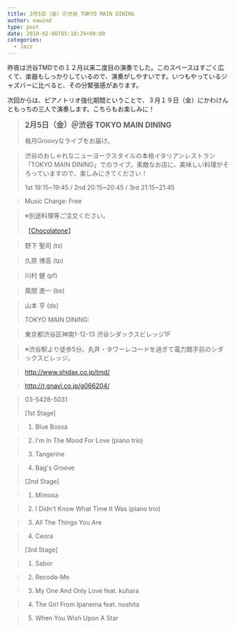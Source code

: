 ```yaml
---
title: 2月5日（金）＠渋谷 TOKYO MAIN DINING
author: eawind
type: post
date: 2010-02-06T05:10:29+09:00
categories:
  - Jazz
---
```

昨夜は渋谷TMDでの１２月以来二度目の演奏でした。このスペースはすごく広くて、楽器もしっかりしているので、演奏がしやすいです。いつもやっているジャズバーに比べると、その分緊張感があります。

次回からは、ピアノトリオ強化期間ということで、３月１９日（金）にかわけんともっちの三人で演奏します。こちらもお楽しみに！

> **<big>2月5日（金）＠渋谷 TOKYO MAIN DINING</big>**
>
> 毎月Groovyなライブをお届け。

> 渋谷のおしゃれなニューヨークスタイルの本格イタリアンレストラン「TOKYO MAIN DINING」でのライブ。素敵なお店に、美味しい料理がそろっていますので、楽しみにきてください！
>
> 1st 19:15~19:45 / 2nd 20:15~20:45 / 3rd 21:15~21:45

> Music Charge: Free

> ※別途料理等ご注文ください。
>
> 【[Chocolatone][1]】

> 野下 聖司 (ts)

> 久原 博高 (tp)

> 川村 健 (pf)

> 風間 進一 (bs)

> 山本 亨 (ds)
>
> TOKYO MAIN DINING:

> 東京都渋谷区神南1-12-13 渋谷シダックスビレッジ1F

> ※渋谷駅より徒歩5分。丸井・タワーレコードを過ぎて電力館手前のシダックスビレッジ。

> http://www.shidax.co.jp/tmd/

> <a href="http://r.gnavi.co.jp/g066204/" target="_blank" rel="noopener noreferrer">http://r.gnavi.co.jp/g066204/</a>

> 03-5428-5031
>
> [1st Stage]

> 1. Blue Bossa

> 2. I'm In The Mood For Love (piano trio)

> 3. Tangerine

> 4. Bag's Groove
>
> [2nd Stage]

> 1. Mimosa

> 2. I Didn't Know What Time It Was (piano trio)

> 3. All The Things You Are

> 4. Ceora
>
> [3rd Stage]

> 1. Sabor

> 2. Recoda-Me

> 3. My One And Only Love feat. kuhara

> 4. The Girl From Ipanema feat. noshita

> 5. When You Wish Upon A Star

 [1]: http://www.eawind.net/?page_id=930
